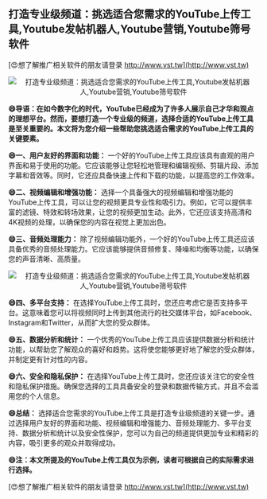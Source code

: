 ## **打造专业级频道：挑选适合您需求的YouTube上传工具,Youtube发帖机器人,Youtube营销,Youtube筛号软件**

[😍想了解推广相关软件的朋友请登录 http://www.vst.tw](http://www.vst.tw)

 <center><img src="https://vst.tw/MP4/tuiguang/png/1.png" alt="打造专业级频道：挑选适合您需求的YouTube上传工具,Youtube发帖机器人,Youtube营销,Youtube筛号软件"></center>

**😄导语：在如今数字化的时代，YouTube已经成为了许多人展示自己才华和观点的理想平台。然而，要想打造一个专业级的频道，选择合适的YouTube上传工具是至关重要的。本文将为您介绍一些帮助您挑选适合需求的YouTube上传工具的关键要素。**

**😄一、用户友好的界面和功能：**
一个好的YouTube上传工具应该具有直观的用户界面和易于使用的功能。它应该能够让您轻松地管理和编辑视频、剪辑片段、添加字幕和音效等。同时，它还应具备快速上传和下载的功能，以提高您的工作效率。

**😄二、视频编辑和增强功能：**
选择一个具备强大的视频编辑和增强功能的YouTube上传工具，可以让您的视频更具专业性和吸引力。例如，它可以提供丰富的滤镜、特效和转场效果，让您的视频更加生动。此外，它还应该支持高清和4K视频的处理，以确保您的内容在视觉上更加出色。

**😄三、音频处理能力：**
除了视频编辑功能外，一个好的YouTube上传工具还应该具备优秀的音频处理能力。它应该能够提供音频修复、降噪和均衡等功能，以确保您的声音清晰、高质量。

 <center><img src="https://vst.tw/MP4/tuiguang/png/4.png" alt="打造专业级频道：挑选适合您需求的YouTube上传工具,Youtube发帖机器人,Youtube营销,Youtube筛号软件"></center>

**😄四、多平台支持：**
在选择YouTube上传工具时，您还应考虑它是否支持多平台。这意味着您可以将视频同时上传到其他流行的社交媒体平台，如Facebook、Instagram和Twitter，从而扩大您的受众群体。

**😄五、数据分析和统计：**
一个优秀的YouTube上传工具应该提供数据分析和统计功能，以帮助您了解观众的喜好和趋势。这将使您能够更好地了解您的受众群体，并制定更有针对性的内容。

**😄六、安全和隐私保护：**
在选择YouTube上传工具时，您还应该关注它的安全性和隐私保护措施。确保您选择的工具具备安全的登录和数据传输方式，并且不会滥用您的个人信息。

**😄总结：**
选择适合您需求的YouTube上传工具是打造专业级频道的关键一步。通过选择用户友好的界面和功能、视频编辑和增强能力、音频处理能力、多平台支持、数据分析和统计以及安全性保护，您可以为自己的频道提供更加专业和精彩的内容，吸引更多的观众并取得成功。

**😄注：本文所提及的YouTube上传工具仅为示例，读者可根据自己的实际需求进行选择。**

[😍想了解推广相关软件的朋友请登录 http://www.vst.tw](http://www.vst.tw)




